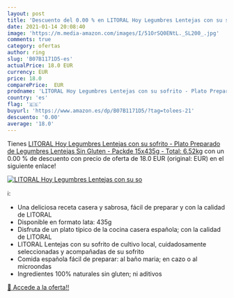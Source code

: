 ```yaml
---
layout: post
title: 'Descuento del 0.00 % en LITORAL Hoy Legumbres Lentejas con su so'
date: 2021-01-14 20:08:40
image: 'https://m.media-amazon.com/images/I/51OrSQ0ENtL._SL200_.jpg'
comments: true
category: ofertas
author: ring
slug: 'B07B1171D5-es'
actualPrice: 18.0 EUR
currency: EUR
price: 18.0
comparePrice:  EUR
prodname: 'LITORAL Hoy Legumbres Lentejas con su sofrito - Plato Preparado de Legumbres Lentejas Sin Gluten - Packde 15x435g - Total: 6.52kg'
country: 'es'
flag: '🇪🇸'
buyurl: 'https://www.amazon.es/dp/B07B1171D5/?tag=tolees-21'
descuento: '0.00'
average: '18.0'
---
```


Tienes [LITORAL Hoy Legumbres Lentejas con su sofrito - Plato Preparado de Legumbres Lentejas Sin Gluten - Packde 15x435g - Total: 6.52kg](https://www.amazon.es/dp/B07B1171D5/?tag=tolees-21) con un 0.00 % de descuento con precio de oferta de 18.0 EUR (original:  EUR) en el siguiente enlace!

[![LITORAL Hoy Legumbres Lentejas con su so](https://m.media-amazon.com/images/I/51OrSQ0ENtL._SL200_.jpg)](https://www.amazon.es/dp/B07B1171D5/?tag=tolees-21)

ℹ️:

- Una deliciosa receta casera y sabrosa, fácil de preparar y con la calidad de LITORAL
- Disponible en formato lata: 435g
- Disfruta de un plato típico de la cocina casera española; con la calidad de LITORAL
- LITORAL Lentejas con su sofrito de cultivo local, cuidadosamente seleccionadas y acompañadas de su sofrito
- Comida española fácil de preparar: al baño maria; en cazo o al microondas
- Ingredientes 100% naturales sin gluten; ni aditivos

[🛒 Accede a la oferta!!](https://www.amazon.es/dp/B07B1171D5/?tag=tolees-21)
